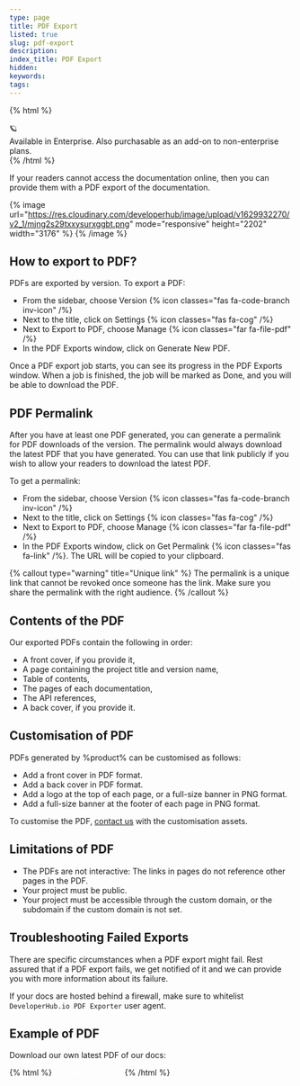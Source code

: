 ```yaml
---
type: page
title: PDF Export
listed: true
slug: pdf-export
description: 
index_title: PDF Export
hidden: 
keywords: 
tags: 
---
```


{% html %}
<div class="grow-border text-left">
<div class="grow-star">🪐</div>
    Available in Enterprise. Also purchasable as an add-on to non-enterprise plans.
</div>
{% /html %}

If your readers cannot access the documentation online, then you can provide them with a PDF export of the documentation.

{% image url="https://res.cloudinary.com/developerhub/image/upload/v1629932270/v2_1/mjng2s29txxysurxggbt.png" mode="responsive" height="2202" width="3176" %}
{% /image %}

## How to export to PDF?

PDFs are exported by version. To export a PDF:

- From the sidebar, choose Version {% icon classes="fas fa-code-branch inv-icon" /%}
- Next to the title, click on Settings {% icon classes="fas fa-cog" /%}
- Next to Export to PDF, choose Manage {% icon classes="far fa-file-pdf" /%}
- In the PDF Exports window, click on Generate New PDF.

Once a PDF export job starts, you can see its progress in the PDF Exports window. When a job is finished, the job will be marked as Done, and you will be able to download the PDF.

## PDF Permalink

After you have at least one PDF generated, you can generate a permalink for PDF downloads of the version. The permalink would always download the latest PDF that you have generated. You can use that link publicly if you wish to allow your readers to download the latest PDF.

To get a permalink:

- From the sidebar, choose Version {% icon classes="fas fa-code-branch inv-icon" /%}
- Next to the title, click on Settings {% icon classes="fas fa-cog" /%}
- Next to Export to PDF, choose Manage {% icon classes="far fa-file-pdf" /%}
- In the PDF Exports window, click on Get Permalink {% icon classes="fas fa-link" /%}. The URL will be copied to your clipboard.

{% callout type="warning" title="Unique link" %}
The permalink is a unique link that cannot be revoked once someone has the link. Make sure you share the permalink with the right audience.
{% /callout %}

## Contents of the PDF

Our exported PDFs contain the following in order:

- A front cover, if you provide it,
- A page containing the project title and version name,
- Table of contents,
- The pages of each documentation,
- The API references,
- A back cover, if you provide it.

## Customisation of PDF

PDFs generated by %product% can be customised as follows:

- Add a front cover in PDF format.
- Add a back cover in PDF format.
- Add a logo at the top of each page, or a full-size banner in PNG format.
- Add a full-size banner at the footer of each page in PNG format.

To customise the PDF, [contact us](/support-center/contact-us) with the customisation assets.

## Limitations of PDF

- The PDFs are not interactive: The links in pages do not reference other pages in the PDF.
- Your project must be public.
- Your project must be accessible through the custom domain, or the subdomain if the custom domain is not set.

## Troubleshooting Failed Exports

There are specific circumstances when a PDF export might fail. Rest assured that if a PDF export fails, we get notified of it and we can provide you with more information about its failure.

If your docs are hosted behind a firewall, make sure to whitelist `DeveloperHub.io PDF Exporter` user agent.

## Example of PDF

Download our own latest PDF of our docs:

{% html %}
<a href="https://api.developerhub.io/api/public/version/1/pdf-download?k=097d1d25d69fa22042742340148c45004d162144ed0955ba8196c8f0dfc69d8e" 
   target="_blank" 
   style="background-color: var(--brand); color: white; padding: 12px; border-radius: 3px; text-decoration: none !important">
    Download PDF
</a>
{% /html %}